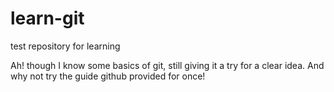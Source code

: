 # learn-git
test repository for learning

Ah! though I know some basics of git, still giving it a try for a clear idea. And why not try the guide github provided for once!
